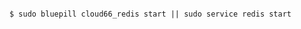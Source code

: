 <!-- usedin: [ _includes/_inlines/AddOns/common/database-backups/database-backups_note-v1.md] -->

```

$ sudo bluepill cloud66_redis start || sudo service redis start 

```
